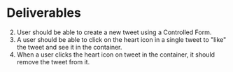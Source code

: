 # Deliverables

<!-- 1. User should see a list of tweets in <Timeline /> when the app loads. -->
2. User should be able to create a new tweet using a Controlled Form.
3. A user should be able to click on the heart icon in a single tweet to "like" the tweet and see it in the <Likes /> container.
4. When a user clicks the heart icon on tweet in the <Likes /> container, it should remove the tweet from it.
